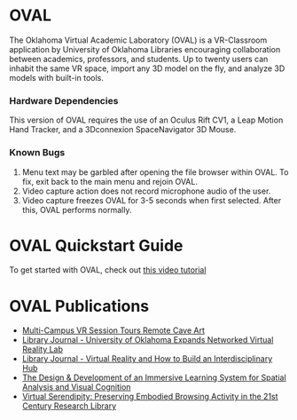 # OVAL
The Oklahoma Virtual Academic Laboratory (OVAL) is a VR-Classroom application by University of Oklahoma Libraries encouraging collaboration between academics, professors, and students. Up to twenty users can inhabit the same VR space, import any 3D model on the fly, and analyze 3D models with built-in tools.

### Hardware Dependencies
This version of OVAL requires the use of an Oculus Rift CV1, a Leap Motion Hand Tracker, and a 3Dconnexion SpaceNavigator 3D Mouse.

### Known Bugs
1. Menu text may be garbled after opening the file browser within OVAL. To fix, exit back to the main menu and rejoin OVAL.
2. Video capture action does not record microphone audio of the user.
3. Video capture freezes OVAL for 3-5 seconds when first selected. After this, OVAL performs normally.

# OVAL Quickstart Guide
To get started with OVAL, check out [this video tutorial](https://www.youtube.com/watch?v=K0S71ocsaM0)

# OVAL Publications
- [Multi-Campus VR Session Tours Remote Cave Art](https://campustechnology.com/articles/2017/10/09/multi-campus-vr-session-tours-remote-cave-art.aspx)
- [Library Journal - University of Oklahoma Expands Networked Virtual Reality Lab](http://lj.libraryjournal.com/2016/08/academic-libraries/university-of-oklahoma-expands-networked-virtual-reality-lab/)
- [Library Journal - Virtual Reality and How to Build an Interdisciplinary Hub](http://lj.libraryjournal.com/2017/09/academic-libraries/carl-grant-virtual-reality-build-interdisciplinary-hub/#_)
- [The Design & Development of an Immersive Learning System for Spatial Analysis and Visual Cognition](http://static1.squarespace.com/static/532b70b6e4b0dca092974dbe/t/5755e2df20c647f04c95598a/1465246433366/pobercook_text+(1).pdf)
- [Virtual Serendipity: Preserving Embodied Browsing Activity in the 21st Century Research Library](http://www.sciencedirect.com/science/article/pii/S0099133317301520)
